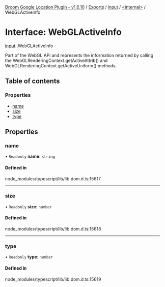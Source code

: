 [Droom Google Location Plugin - v1.0.10](../README.md) / [Exports](../modules.md) / [input](../modules/input.md) / [<internal\>](../modules/input._internal_.md) / WebGLActiveInfo

# Interface: WebGLActiveInfo

[input](../modules/input.md).[<internal>](../modules/input._internal_.md).WebGLActiveInfo

Part of the WebGL API and represents the information returned by calling the WebGLRenderingContext.getActiveAttrib() and WebGLRenderingContext.getActiveUniform() methods.

## Table of contents

### Properties

- [name](input._internal_.WebGLActiveInfo.md#name)
- [size](input._internal_.WebGLActiveInfo.md#size)
- [type](input._internal_.WebGLActiveInfo.md#type)

## Properties

### name

• `Readonly` **name**: `string`

#### Defined in

node_modules/typescript/lib/lib.dom.d.ts:15617

___

### size

• `Readonly` **size**: `number`

#### Defined in

node_modules/typescript/lib/lib.dom.d.ts:15618

___

### type

• `Readonly` **type**: `number`

#### Defined in

node_modules/typescript/lib/lib.dom.d.ts:15619

